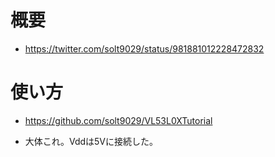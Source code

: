 # 概要

- https://twitter.com/solt9029/status/981881012228472832

# 使い方

- https://github.com/solt9029/VL53L0XTutorial

- 大体これ。Vddは5Vに接続した。